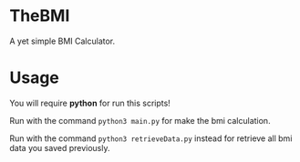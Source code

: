 # TheBMI

A yet simple BMI Calculator.

# Usage

You will require **python** for run this scripts!

Run with the command `python3 main.py` for make the bmi calculation.

Run with the command `python3 retrieveData.py` instead for retrieve all bmi data you saved previously.
